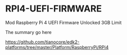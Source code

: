 # RPI4-UEFI-FIRMWARE
Mod Raspberry Pi 4 UEFI Firmware
Unlocked 3GB Limit 

The summary go here

https://github.com/tianocore/edk2-platforms/tree/master/Platform/RaspberryPi/RPi4
